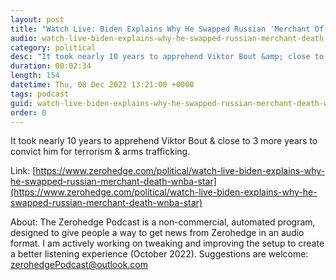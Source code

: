 ```yaml
---
layout: post
title: "Watch Live: Biden Explains Why He Swapped Russian 'Merchant Of Death' For WNBA Star"
audio: watch-live-biden-explains-why-he-swapped-russian-merchant-death-wnba-star-0
category: political
desc: "It took nearly 10 years to apprehend Viktor Bout &amp; close to 3 more years to convict him for terrorism &amp; arms trafficking. "
duration: 00:02:34
length: 154
datetime: Thu, 08 Dec 2022 13:21:00 +0000
tags: podcast
guid: watch-live-biden-explains-why-he-swapped-russian-merchant-death-wnba-star-0
order: 0
---
```

It took nearly 10 years to apprehend Viktor Bout &amp; close to 3 more years to convict him for terrorism &amp; arms trafficking. 

Link: [https://www.zerohedge.com/political/watch-live-biden-explains-why-he-swapped-russian-merchant-death-wnba-star](https://www.zerohedge.com/political/watch-live-biden-explains-why-he-swapped-russian-merchant-death-wnba-star)

About: The Zerohedge Podcast is a non-commercial, automated program, designed to give people a way to get news from Zerohedge in an audio format.  I am actively working on tweaking and improving the setup to create a better listening experience (October 2022).  Suggestions are welcome: [zerohedgePodcast@outlook.com](mailto:zerohedgePodcast@outlook.com)